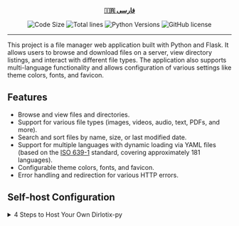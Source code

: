 <div align="center">

[**🇮🇷 فارسی**](.github/README/README_fa.md)
</div>

<p align="center">
    <img src="https://img.shields.io/github/languages/code-size/robonamari/Dirlotix-py?style=flat" alt="Code Size">
    <img src="https://tokei.rs/b1/github/robonamari/Dirlotix-py?style=flat" alt="Total lines">
    <img src="https://img.shields.io/badge/python-%5E3.9-blue" alt="Python Versions">
    <img src="https://img.shields.io/github/license/robonamari/Dirlotix-py" alt="GitHub license">
</p>

---

This project is a file manager web application built with Python and Flask. It allows users to browse and download files on a server, view directory listings, and interact with different file types. The application also supports multi-language functionality and allows configuration of various settings like theme colors, fonts, and favicon.

## Features
- Browse and view files and directories.
- Support for various file types (images, videos, audio, text, PDFs, and more).
- Search and sort files by name, size, or last modified date.
- Support for multiple languages with dynamic loading via YAML files (based on the [ISO 639-1](https://en.wikipedia.org/wiki/List_of_ISO_639_language_codes) standard, covering approximately 181 languages).
- Configurable theme colors, fonts, and favicon.
- Error handling and redirection for various HTTP errors.
## Self-host Configuration
<details>
<summary>4 Steps to Host Your Own Dirlotix-py</summary>

### 1. Clone the Repository
```bash
git clone https://github.com/robonamari/Dirlotix-py
```

### 2. Install Python and Dependencies
Install Python 3.7 or above, then install the required Python dependencies:
```bash
pip install -r requirements.txt
```

### 3. Configure the Script
1. Rename **.env.example** to **.env**.
2. The full descriptions of the environment variables are written inside the `.env` file, and you need to fill them out accordingly.

### 4. Run the Script
```bash
python index.py
```

### Done!
Your script should be fully configured and ready to run!

</details>

